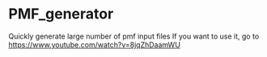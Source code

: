 # PMF_generator
Quickly generate large number of pmf input files
If you want to use it, go to https://www.youtube.com/watch?v=8jqZhDaamWU
